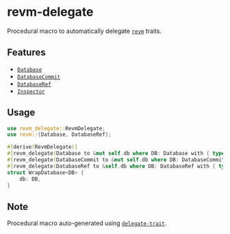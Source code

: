 # revm-delegate

Procedural macro to automatically delegate [`revm`](https://github.com/bluealloy/revm) traits.

## Features

- [`Database`](https://docs.rs/revm/latest/revm/trait.Database.html)
- [`DatabaseCommit`](https://docs.rs/revm/latest/revm/trait.DatabaseCommit.html)
- [`DatabaseRef`](https://docs.rs/revm/latest/revm/trait.DatabaseRef.html)
- [`Inspector`](https://docs.rs/revm/latest/revm/trait.Inspector.html)

## Usage

```rust
use revm_delegate::RevmDelegate;
use revm::{Database, DatabaseRef};

#[derive(RevmDelegate)]
#[revm_delegate(Database to &mut self.db where DB: Database with { type Error = DB::Error; })]
#[revm_delegate(DatabaseCommit to &mut self.db where DB: DatabaseCommit)]
#[revm_delegate(DatabaseRef to &self.db where DB: DatabaseRef with { type Error = DB::Error; })]
struct WrapDatabase<DB> {
    db: DB,
}
```

## Note

Procedural macro auto-generated using [`delegate-trait`](https://github.com/makcandrov/delegate-trait).
